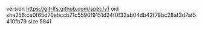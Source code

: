 version https://git-lfs.github.com/spec/v1
oid sha256:ce0f65d70ebccb71c5590f9151d24f0f32ab04db42f78bc28af3d7af5410fb79
size 5841
